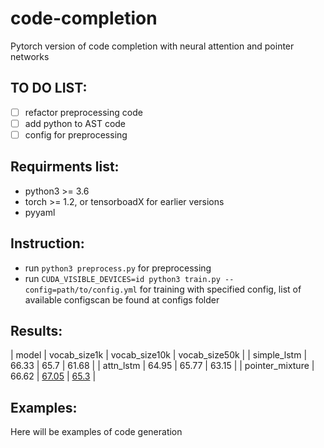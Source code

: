 # code-completion
Pytorch version of code completion with neural attention and pointer networks


## TO DO LIST:
- [ ] refactor preprocessing code
- [ ] add python to AST code
- [ ] config for preprocessing

## Requirments list:

- python3 >= 3.6
- torch >= 1.2, or tensorboadX for earlier versions
- pyyaml


## Instruction:

- run `python3 preprocess.py` for preprocessing
- run `CUDA_VISIBLE_DEVICES=id python3 train.py --config=path/to/config.yml` for training with specified config, list of available configscan be found at configs folder

## Results:
| model | vocab_size1k | vocab_size10k | vocab_size50k |
| simple_lstm | 66.33 | 65.7 | 61.68 |
| attn_lstm | 64.95 | 65.77 | 63.15 |
| pointer_mixture | 66.62 | [67.05](https://www.dropbox.com/s/r69ksk7idd53s9n/epoch_0007.pth?dl=0) | [65.3](https://www.dropbox.com/s/s40ruwonbeebpxm/epoch_0002.pth?dl=0) |

## Examples:
Here will be examples of code generation
